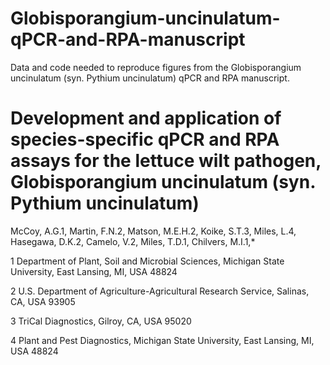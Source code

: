 # Globisporangium-uncinulatum-qPCR-and-RPA-manuscript
Data and code needed to reproduce figures from the Globisporangium uncinulatum (syn. Pythium uncinulatum) qPCR and RPA manuscript.


# Development and application of species-specific qPCR and RPA assays for the lettuce wilt pathogen, Globisporangium uncinulatum (syn. Pythium uncinulatum) 
McCoy, A.G.1, Martin, F.N.2, Matson, M.E.H.2, Koike, S.T.3, Miles, L.4, Hasegawa, D.K.2, Camelo, V.2, Miles, T.D.1, Chilvers, M.I.1,* 

1 Department of Plant, Soil and Microbial Sciences, Michigan State University, East Lansing, MI, USA 48824 

2 U.S. Department of Agriculture-Agricultural Research Service, Salinas, CA, USA 93905 

3 TriCal Diagnostics, Gilroy, CA, USA 95020 

4 Plant and Pest Diagnostics, Michigan State University, East Lansing, MI, USA 48824 

